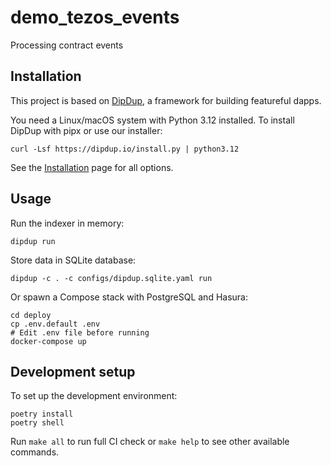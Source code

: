 # demo_tezos_events

Processing contract events

## Installation

This project is based on [DipDup](https://dipdup.io), a framework for building featureful dapps.

You need a Linux/macOS system with Python 3.12 installed. To install DipDup with pipx or use our installer:

```shell
curl -Lsf https://dipdup.io/install.py | python3.12
```

See the [Installation](https://dipdup.io/docs/installation) page for all options.

## Usage

Run the indexer in memory:

```shell
dipdup run
```

Store data in SQLite database:

```shell
dipdup -c . -c configs/dipdup.sqlite.yaml run
```

Or spawn a Compose stack with PostgreSQL and Hasura:

```shell
cd deploy
cp .env.default .env
# Edit .env file before running
docker-compose up
```

## Development setup

To set up the development environment:

```shell
poetry install
poetry shell
```

Run `make all` to run full CI check or `make help` to see other available commands.